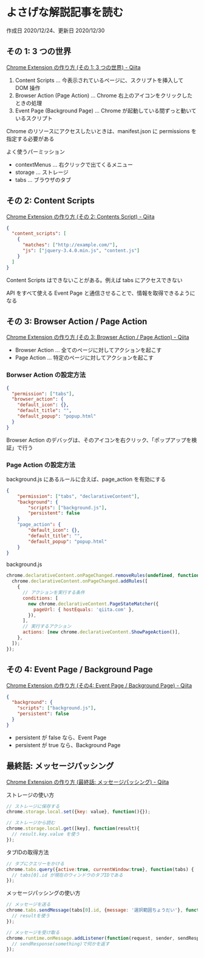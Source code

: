 # よさげな解説記事を読む

作成日 2020/12/24、更新日 2020/12/30

## その 1: 3 つの世界

[Chrome Extension の作り方 \(その 1: 3 つの世界\) \- Qiita](https://qiita.com/sakaimo/items/416f36db1aa982d8d00c)

1. Content Scripts ... 今表示されているページに、スクリプトを挿入して DOM 操作
1. Browser Action (Page Action) ... Chrome 右上のアイコンをクリックしたときの処理
1. Event Page (Background Page) ... Chrome が起動している間ずっと動いているスクリプト

Chrome のリソースにアクセスしたいときは、manifest.json に permissions を指定する必要がある

よく使うパーミッション

- contextMenus ... 右クリックで出てくるメニュー
- storage ... ストレージ
- tabs ... ブラウザのタブ

## その 2: Content Scripts

[Chrome Extension の作り方 \(その 2: Contents Script\) \- Qiita](https://qiita.com/sakaimo/items/6b7b464de4bdcad18802)

```json
{
  "content_scripts": [
    {
      "matches": ["http://example.com/"],
      "js": ["jquery-3.4.0.min.js", "content.js"]
    }
  ]
}
```

Content Scripts はできないことがある。例えば tabs にアクセスできない

API をすべて使える Event Page と通信させることで、情報を取得できるようになる

## その 3: Browser Action / Page Action

[Chrome Extension の作り方 \(その 3: Browser Action / Page Action\) \- Qiita](https://qiita.com/sakaimo/items/129a785146e5873c42a6)

- Browser Action ... 全てのページに対してアクションを起こす
- Page Action ... 特定のページに対してアクションを起こす

### Borwser Action の設定方法

```json
{
  "permission": ["tabs"],
  "browser_action": {
    "default_icon": {},
    "default_title": "",
    "default_popup": "popup.html"
  }
}
```

Browser Action のデバッグは、そのアイコンを右クリック、「ポップアップを検証」で行う

### Page Action の設定方法

background.js にあるルールに合えば、page_action を有効にする

```json
{
    "permission": ["tabs", "declarativeContent"],
    "background": {
        "scripts": ["background.js"],
        "persistent": false
    }
    "page_action": {
        "default_icon": {},
        "default_title": "",
        "default_popup": "popup.html"
    }
}
```

background.js

```javascript
chrome.declarativeContent.onPageChanged.removeRules(undefined, function () {
  chrome.declarativeContent.onPageChanged.addRules([
    {
      // アクションを実行する条件
      conditions: [
        new chrome.declarativeContent.PageStateMatcher({
          pageUrl: { hostEquals: 'qiita.com' },
        }),
      ],
      // 実行するアクション
      actions: [new chrome.declarativeContent.ShowPageAction()],
    },
  ]);
});
```

## その 4: Event Page / Background Page

[Chrome Extension の作り方 \(その4: Event Page / Background Page\) \- Qiita](https://qiita.com/sakaimo/items/edd910a770b3d5ba83e3)

```json
{
  "background": {
    "scripts": ["background.js"],
    "persistent": false
  }
}
```

- persistent が false なら、Event Page
- persistent が true なら、Background Page

## 最終話: メッセージパッシング

[Chrome Extension の作り方 \(最終話: メッセージパッシング\) \- Qiita](https://qiita.com/sakaimo/items/5e41d6b2ad8d7ee04b12)

ストレージの使い方

```javascript
// ストレージに保存する
chrome.storage.local.set({key: value}, function(){});

// ストレージから読む
chrome.storage.local.get([key], function(result){
  // result.key.value を使う
});
```

タブIDの取得方法

```javascript
// タブにクエリーをかける
chrome.tabs.query({active:true, currentWindow:true}, function(tabs) {
  // tabs[0].id が現在のウィンドウのタブIDである
});
```

メッセージパッシングの使い方

```javascript
// メッセージを送る
chrome.tabs.sendMessage(tabs[0].id, {message: '選択範囲ちょうだい'}, function(result) {
  // resultを使う
});

// メッセージを受け取る
chrome.runtime.onMessage.addListener(function(request, sender, sendResponse) {
  // sendResponse(something)で何かを返す
});
```

